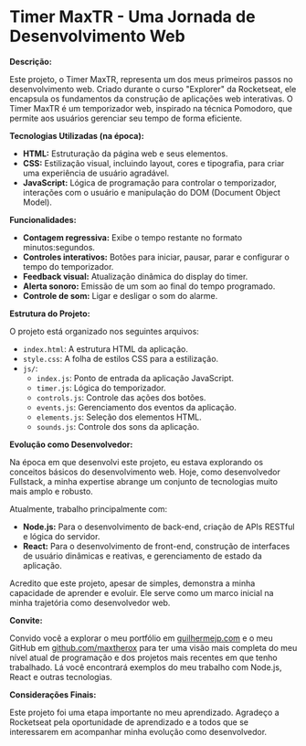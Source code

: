 # Timer MaxTR - Uma Jornada de Desenvolvimento Web

**Descrição:**

Este projeto, o Timer MaxTR, representa um dos meus primeiros passos no desenvolvimento web. Criado durante o curso "Explorer" da Rocketseat, ele encapsula os fundamentos da construção de aplicações web interativas. O Timer MaxTR é um temporizador web, inspirado na técnica Pomodoro, que permite aos usuários gerenciar seu tempo de forma eficiente.

**Tecnologias Utilizadas (na época):**

* **HTML:** Estruturação da página web e seus elementos.
* **CSS:** Estilização visual, incluindo layout, cores e tipografia, para criar uma experiência de usuário agradável.
* **JavaScript:** Lógica de programação para controlar o temporizador, interações com o usuário e manipulação do DOM (Document Object Model).

**Funcionalidades:**

* **Contagem regressiva:** Exibe o tempo restante no formato minutos:segundos.
* **Controles interativos:** Botões para iniciar, pausar, parar e configurar o tempo do temporizador.
* **Feedback visual:** Atualização dinâmica do display do timer.
* **Alerta sonoro:** Emissão de um som ao final do tempo programado.
* **Controle de som:** Ligar e desligar o som do alarme.

**Estrutura do Projeto:**

O projeto está organizado nos seguintes arquivos:

* `index.html`: A estrutura HTML da aplicação.
* `style.css`: A folha de estilos CSS para a estilização.
* `js/`:
    * `index.js`: Ponto de entrada da aplicação JavaScript.
    * `timer.js`: Lógica do temporizador.
    * `controls.js`: Controle das ações dos botões.
    * `events.js`: Gerenciamento dos eventos da aplicação.
    * `elements.js`: Seleção dos elementos HTML.
    * `sounds.js`: Controle dos sons da aplicação.

**Evolução como Desenvolvedor:**

Na época em que desenvolvi este projeto, eu estava explorando os conceitos básicos do desenvolvimento web. Hoje, como desenvolvedor Fullstack, a minha expertise abrange um conjunto de tecnologias muito mais amplo e robusto.

Atualmente, trabalho principalmente com:

* **Node.js:** Para o desenvolvimento de back-end, criação de APIs RESTful e lógica do servidor.
* **React:** Para o desenvolvimento de front-end, construção de interfaces de usuário dinâmicas e reativas, e gerenciamento de estado da aplicação.

Acredito que este projeto, apesar de simples, demonstra a minha capacidade de aprender e evoluir. Ele serve como um marco inicial na minha trajetória como desenvolvedor web.

**Convite:**

Convido você a explorar o meu portfólio em [guilhermejp.com](https://guilhermejp.com) e o meu GitHub em [github.com/maxtherox](https://github.com/maxtherox) para ter uma visão mais completa do meu nível atual de programação e dos projetos mais recentes em que tenho trabalhado. Lá você encontrará exemplos do meu trabalho com Node.js, React e outras tecnologias.

**Considerações Finais:**

Este projeto foi uma etapa importante no meu aprendizado. Agradeço a Rocketseat pela oportunidade de aprendizado e a todos que se interessarem em acompanhar minha evolução como desenvolvedor.